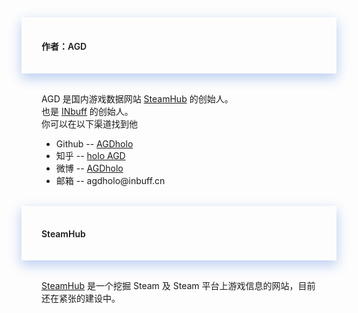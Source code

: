 <div>
<div style="padding-left:2rem;padding-right:2rem;padding-top:1rem;padding-bottom:1rem;box-shadow:0 8px 17px 0 rgba(76,124,226,.2), 0 6px 20px 0 rgba(49,115,211,.19)">
<h4 class="margin-top:5rem;"><span style="font-weight:600">作者：AGD</span></h4>
</div>

<div style="padding-left:2rem;padding-right:2rem;padding-top:1rem;">
    <p>
        AGD 是国内游戏数据网站 <a href="https://steamhub.cn" target="_black">SteamHub</a> 的创始人。
        <br>
        也是 <a href="https://inbuff.cn" target="_black">INbuff</a> 的创始人。
        <br>
        你可以在以下渠道找到他
        <ul>
            <li>Github -- <a href="https://github.com/AGDholo" target="_black">AGDholo</a></li>
            <li>知乎 -- <a href="https://www.zhihu.com/people/agdholo/" target="_black">holo AGD</a></li>
            <li>微博 -- <a href="https://weibo.com/3580712114/" target="_black">AGDholo</a></li>
            <li>邮箱 -- agdholo@inbuff.cn</li>
        </ul>
    </p>
</div>


<br>
<div style="padding-left:2rem;padding-right:2rem;padding-top:1rem;padding-bottom:1rem;box-shadow:0 8px 17px 0 rgba(76,124,226,.2), 0 6px 20px 0 rgba(49,115,211,.19)">
    <h4><span style="font-weight:600">SteamHub</span></h4>
</div>

<div style="padding-left:2rem;padding-right:2rem;padding-top:1rem;">
    <p>
        <a href="https://steamhub.cn" target="_black">SteamHub</a> 是一个挖掘 Steam 及 Steam 平台上游戏信息的网站，目前还在紧张的建设中。
    </p>
</div>
</div>

